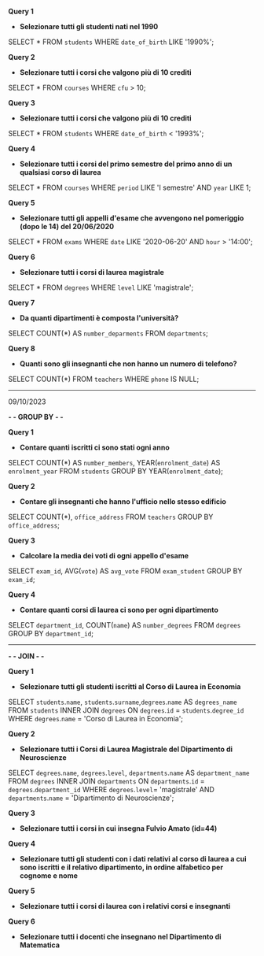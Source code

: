 **Query 1**

- **Selezionare tutti gli studenti nati nel 1990**

SELECT \* FROM `students` WHERE `date_of_birth` LIKE '1990%';

**Query 2**

- **Selezionare tutti i corsi che valgono più di 10 crediti**

SELECT \* FROM `courses` WHERE `cfu` > 10;

**Query 3**

- **Selezionare tutti i corsi che valgono più di 10 crediti**

SELECT \* FROM `students` WHERE `date_of_birth` < '1993%';

**Query 4**

- **Selezionare tutti i corsi del primo semestre del primo anno di un qualsiasi corso di laurea**

SELECT \* FROM `courses` WHERE `period` LIKE 'I semestre' AND `year` LIKE 1;

**Query 5**

- **Selezionare tutti gli appelli d'esame che avvengono nel pomeriggio (dopo le 14) del 20/06/2020**

SELECT \* FROM `exams` WHERE `date` LIKE '2020-06-20' AND `hour` > '14:00';

**Query 6**

- **Selezionare tutti i corsi di laurea magistrale**

SELECT \* FROM `degrees` WHERE `level` LIKE 'magistrale';

**Query 7**

- **Da quanti dipartimenti è composta l'università?**

SELECT COUNT(\*) AS `number_deparments` FROM `departments`;

**Query 8**

- **Quanti sono gli insegnanti che non hanno un numero di telefono?**

SELECT COUNT(\*) FROM `teachers` WHERE `phone` IS NULL;

---

09/10/2023

**- - GROUP BY - -**

**Query 1**

- **Contare quanti iscritti ci sono stati ogni anno**

SELECT COUNT(\*) AS `number_members`, YEAR(`enrolment_date`) AS `enrolment_year` FROM `students` GROUP BY YEAR(`enrolment_date`);

**Query 2**

- **Contare gli insegnanti che hanno l'ufficio nello stesso edificio**

SELECT COUNT(\*), `office_address` FROM `teachers` GROUP BY `office_address`;

**Query 3**

- **Calcolare la media dei voti di ogni appello d'esame**

SELECT `exam_id`, AVG(`vote`) AS `avg_vote` FROM `exam_student` GROUP BY `exam_id`;

**Query 4**

- **Contare quanti corsi di laurea ci sono per ogni dipartimento**

SELECT `department_id`, COUNT(`name`) AS `number_degrees` FROM `degrees` GROUP BY `department_id`;

---

**- - JOIN - -**

**Query 1**

- **Selezionare tutti gli studenti iscritti al Corso di Laurea in Economia**

SELECT `students`.`name`, `students`.`surname`,`degrees`.`name` AS `degrees_name` FROM `students` INNER JOIN `degrees` ON `degrees`.`id` = `students`.`degree_id` WHERE `degrees`.`name` = 'Corso di Laurea in Economia';

**Query 2**

- **Selezionare tutti i Corsi di Laurea Magistrale del Dipartimento di Neuroscienze**

SELECT `degrees`.`name`, `degrees`.`level`, `departments`.`name` AS `department_name` FROM `degrees` INNER JOIN `departments` ON `departments`.`id` = `degrees`.`department_id` WHERE `degrees`.`level`= 'magistrale' AND `departments`.`name` = 'Dipartimento di Neuroscienze';

**Query 3**

- **Selezionare tutti i corsi in cui insegna Fulvio Amato (id=44)**

**Query 4**

- **Selezionare tutti gli studenti con i dati relativi al corso di laurea a cui sono iscritti e il relativo dipartimento, in ordine alfabetico per cognome e nome**

**Query 5**

- **Selezionare tutti i corsi di laurea con i relativi corsi e insegnanti**

**Query 6**

- **Selezionare tutti i docenti che insegnano nel Dipartimento di Matematica**
